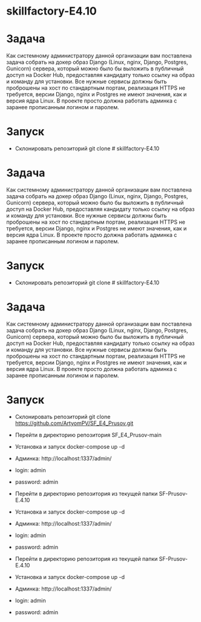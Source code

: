 # skillfactory-E4.10

# Задача
Как системному администратору данной организации вам поставлена задача собрать на докер образ Django (Linux, nginx, Django, Postgres, Gunicorn) сервера,
который можно было бы выложить в публичный доступ на Docker Hub, предоставляя кандидату только ссылку на образ и команду для установки.
Все нужные сервисы должны быть проброшены на хост по стандартным портам, реализация HTTPS не требуется, версии Django, nginx и Postgres не имеют значения,
как и версия ядра Linux. В проекте просто должна работать админка с заранее прописанным логином и паролем.

# Запуск
- Склонировать репозиторий git clone # skillfactory-E4.10

# Задача
Как системному администратору данной организации вам поставлена задача собрать на докер образ Django (Linux, nginx, Django, Postgres, Gunicorn) сервера,
который можно было бы выложить в публичный доступ на Docker Hub, предоставляя кандидату только ссылку на образ и команду для установки.
Все нужные сервисы должны быть проброшены на хост по стандартным портам, реализация HTTPS не требуется, версии Django, nginx и Postgres не имеют значения,
как и версия ядра Linux. В проекте просто должна работать админка с заранее прописанным логином и паролем.

# Запуск
- Склонировать репозиторий git clone # skillfactory-E4.10

# Задача
Как системному администратору данной организации вам поставлена задача собрать на докер образ Django (Linux, nginx, Django, Postgres, Gunicorn) сервера,
который можно было бы выложить в публичный доступ на Docker Hub, предоставляя кандидату только ссылку на образ и команду для установки.
Все нужные сервисы должны быть проброшены на хост по стандартным портам, реализация HTTPS не требуется, версии Django, nginx и Postgres не имеют значения,
как и версия ядра Linux. В проекте просто должна работать админка с заранее прописанным логином и паролем.

# Запуск
- Склонировать репозиторий git clone https://github.com/ArtyomPV/SF_E4_Prusov.git
- Перейти в директорию репозитория SF_E4_Prusov-main
- Установка и запуск docker-compose up -d
- Админка: http://localhost:1337/admin/
- login: admin
- password: admin

- Перейти в директорию репозитория из текущей папки SF-Prusov-E.4.10
- Установка и запуск docker-compose up -d
- Админка: http://localhost:1337/admin/
- login: admin
- password: admin

- Перейти в директорию репозитория из текущей папки SF-Prusov-E.4.10
- Установка и запуск docker-compose up -d
- Админка: http://localhost:1337/admin/
- login: admin
- password: admin
